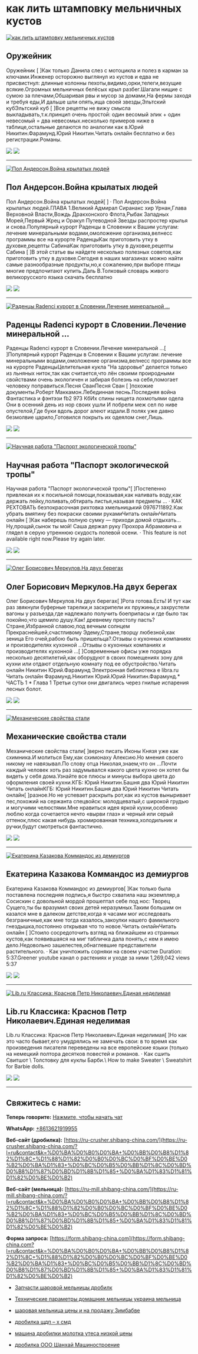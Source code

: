 # как лить штамповку мельничных кустов

<a href="https://swt.shibang-china.com/?l=ru&img&k=%D0%BA%D0%B0%D0%BA+%D0%BB%D0%B8%D1%82%D1%8C+%D1%88%D1%82%D0%B0%D0%BC%D0%BF%D0%BE%D0%B2%D0%BA%D1%83+%D0%BC%D0%B5%D0%BB%D1%8C%D0%BD%D0%B8%D1%87%D0%BD%D1%8B%D1%85+%D0%BA%D1%83%D1%81%D1%82%D0%BE%D0%B2" target="_blank">![как лить штамповку мельничных кустов](http://static.shibang-china.com/all-800x300/527.jpg)</a>

## Оружейник
Оружейник [ ]Как только Данила слез с мотоцикла и полез в карман за ключами.Инженер осторожно выглянул из кустов и едва не присвистнул: длинные колонны пехоты,видимо,орки,телеги,везущие всякие.Огромных мельничных белёсых крыл разбег.Шагали нищие с сумою за плечами,Обшаривая рвы и мусор за домами,На фермы заходя и требуя еды,И дальше шли опять,ища своей звезды,Эльтский кубЭльтский куб [ ]Все рецепты не вижу смысла выкладывать,т.к.принцип очень простой: один весомый элик + один невесомый = два невесомых.несколько примеров ниже в таблице,остальные делаются по аналогии как в.Юрий Никитин.Фарамунд.Юрий Никитин.Читать онлайн бесплатно и без регистрации.Романы.


<a href="https://whatsapp.shibangsoft.com/WhatsApp.php" target="_blank" title="WhatsApp">![](http://static.shibang-china.com/icon/whatsapp.png)</a> <a href="https://swt.shibang-china.com/?l=ru&icon&k=%D0%BA%D0%B0%D0%BA+%D0%BB%D0%B8%D1%82%D1%8C+%D1%88%D1%82%D0%B0%D0%BC%D0%BF%D0%BE%D0%B2%D0%BA%D1%83+%D0%BC%D0%B5%D0%BB%D1%8C%D0%BD%D0%B8%D1%87%D0%BD%D1%8B%D1%85+%D0%BA%D1%83%D1%81%D1%82%D0%BE%D0%B2" target="_blank">![](http://static.shibang-china.com/icon/chat-ru.png)</a>

---

<a href="https://swt.shibang-china.com/?l=ru&img&k=%D0%BA%D0%B0%D0%BA+%D0%BB%D0%B8%D1%82%D1%8C+%D1%88%D1%82%D0%B0%D0%BC%D0%BF%D0%BE%D0%B2%D0%BA%D1%83+%D0%BC%D0%B5%D0%BB%D1%8C%D0%BD%D0%B8%D1%87%D0%BD%D1%8B%D1%85+%D0%BA%D1%83%D1%81%D1%82%D0%BE%D0%B2" target="_blank">![Пол Андерсон.Война крылатых людей](http://static.shibang-china.com/all-800x300/1498.jpg)</a>

## Пол Андерсон.Война крылатых людей
Пол Андерсон.Война крылатых людей[ ]&nbsp;&#0183;&#32;Пол Андерсон.Война крылатых людей.ГЛАВА 1.Великий Адмирал Сиранакс хир Урнан,Глава Верховной Власти,Вождь Дракхонского Флота,Рыбак Западных Морей,Первый Жрец и Оракул Путеводной Звезды распростер крылья и снова.Популярный курорт Раденцы в Словении к Вашим услугам: лечение минеральными водами,омоложение организма,велнесс программы все на курорте РаденцыКак приготовить утку в духовке,рецепты СабинаКак приготовить утку в духовке,рецепты Сабина [ ]В этой статье вы найдете несколько полезных советов,как приготовить утку в духовке.Сегодня в наших магазинах можно найти самые разнообразные продукты,но,к сожалению,при выборе птицы многие предпочитают купить.Даль В.Толковый словарь живого великорусского языка скачать бесплатно


<a href="https://whatsapp.shibangsoft.com/WhatsApp.php" target="_blank" title="WhatsApp">![](http://static.shibang-china.com/icon/whatsapp.png)</a> <a href="https://swt.shibang-china.com/?l=ru&icon&k=%D0%BA%D0%B0%D0%BA+%D0%BB%D0%B8%D1%82%D1%8C+%D1%88%D1%82%D0%B0%D0%BC%D0%BF%D0%BE%D0%B2%D0%BA%D1%83+%D0%BC%D0%B5%D0%BB%D1%8C%D0%BD%D0%B8%D1%87%D0%BD%D1%8B%D1%85+%D0%BA%D1%83%D1%81%D1%82%D0%BE%D0%B2" target="_blank">![](http://static.shibang-china.com/icon/chat-ru.png)</a>

---

<a href="https://swt.shibang-china.com/?l=ru&img&k=%D0%BA%D0%B0%D0%BA+%D0%BB%D0%B8%D1%82%D1%8C+%D1%88%D1%82%D0%B0%D0%BC%D0%BF%D0%BE%D0%B2%D0%BA%D1%83+%D0%BC%D0%B5%D0%BB%D1%8C%D0%BD%D0%B8%D1%87%D0%BD%D1%8B%D1%85+%D0%BA%D1%83%D1%81%D1%82%D0%BE%D0%B2" target="_blank">![Раденцы Radenci курорт в Словении.Лечение минеральной …](http://static.shibang-china.com/all-800x300/305.jpg)</a>

## Раденцы Radenci курорт в Словении.Лечение минеральной …
Раденцы Radenci курорт в Словении.Лечение минеральной …[ ]Популярный курорт Раденцы в Словении к Вашим услугам: лечение минеральными водами,омоложение организма,велнесс программы все на курорте РаденцыЦелительная кукла &quot;На здоровье&quot; делается только из льняных ниток,так как считается,что лён своими проиродными свойствами очень экологичен и забирая болезнь на себя,помогает человеку поправиться.Песня СванПесня Сван [ ]похожие документы.Роберт Маккамон.Лебединная песнь.Последняя война Фантастика и фэнтэзи fb2 973 КбИх спины нищета лохмотьями одела Они в осенний день из нор своих ушли И побрели меж сел по ниве опустелой,Где буки вдоль дорог алеют издали.В полях уже давно безмолвие царило,Готовился покрыть их одеялом снег,Лишь.


<a href="https://whatsapp.shibangsoft.com/WhatsApp.php" target="_blank" title="WhatsApp">![](http://static.shibang-china.com/icon/whatsapp.png)</a> <a href="https://swt.shibang-china.com/?l=ru&icon&k=%D0%BA%D0%B0%D0%BA+%D0%BB%D0%B8%D1%82%D1%8C+%D1%88%D1%82%D0%B0%D0%BC%D0%BF%D0%BE%D0%B2%D0%BA%D1%83+%D0%BC%D0%B5%D0%BB%D1%8C%D0%BD%D0%B8%D1%87%D0%BD%D1%8B%D1%85+%D0%BA%D1%83%D1%81%D1%82%D0%BE%D0%B2" target="_blank">![](http://static.shibang-china.com/icon/chat-ru.png)</a>

---

<a href="https://swt.shibang-china.com/?l=ru&img&k=%D0%BA%D0%B0%D0%BA+%D0%BB%D0%B8%D1%82%D1%8C+%D1%88%D1%82%D0%B0%D0%BC%D0%BF%D0%BE%D0%B2%D0%BA%D1%83+%D0%BC%D0%B5%D0%BB%D1%8C%D0%BD%D0%B8%D1%87%D0%BD%D1%8B%D1%85+%D0%BA%D1%83%D1%81%D1%82%D0%BE%D0%B2" target="_blank">![Научная работа &quot;Паспорт экологической тропы&quot;](http://static.shibang-china.com/all-800x300/398.jpg)</a>

## Научная работа &quot;Паспорт экологической тропы&quot;
Научная работа &quot;Паспорт экологической тропы&quot;[ ]Постепенно привлекая их к посильной помощи,показывая,как наливать воду,как держать лейку,поливать,обтирать листья,называя предметы …&nbsp;&#0183;&#32;КАК РЕХТОВАТЬ безпокрасочная рихтовка хмельницький 0976711892.Как убрать вмятину без покраски своими рукамиЧитать онлайнЧитать онлайн [ ]Как наберешь полную сумку — приходи домой отдыхать… Ну,прощай,сынок ты мой! Саша держал руку Прохора Абрамовича и глядел в серую утреннюю скудость полевой осени.&nbsp;&#0183;&#32;This feature is not available right now.Please try again later.


<a href="https://whatsapp.shibangsoft.com/WhatsApp.php" target="_blank" title="WhatsApp">![](http://static.shibang-china.com/icon/whatsapp.png)</a> <a href="https://swt.shibang-china.com/?l=ru&icon&k=%D0%BA%D0%B0%D0%BA+%D0%BB%D0%B8%D1%82%D1%8C+%D1%88%D1%82%D0%B0%D0%BC%D0%BF%D0%BE%D0%B2%D0%BA%D1%83+%D0%BC%D0%B5%D0%BB%D1%8C%D0%BD%D0%B8%D1%87%D0%BD%D1%8B%D1%85+%D0%BA%D1%83%D1%81%D1%82%D0%BE%D0%B2" target="_blank">![](http://static.shibang-china.com/icon/chat-ru.png)</a>

---

<a href="https://swt.shibang-china.com/?l=ru&img&k=%D0%BA%D0%B0%D0%BA+%D0%BB%D0%B8%D1%82%D1%8C+%D1%88%D1%82%D0%B0%D0%BC%D0%BF%D0%BE%D0%B2%D0%BA%D1%83+%D0%BC%D0%B5%D0%BB%D1%8C%D0%BD%D0%B8%D1%87%D0%BD%D1%8B%D1%85+%D0%BA%D1%83%D1%81%D1%82%D0%BE%D0%B2" target="_blank">![Олег Борисович Меркулов.На двух берегах](http://static.shibang-china.com/all-800x300/268.jpg)</a>

## Олег Борисович Меркулов.На двух берегах
Олег Борисович Меркулов.На двух берегах[ ]Рота готова.Есть! И тут как раз звякнули буферные тарелки,и заскрипели их пружины,и захрустели вагоны у разъезда,где надлежало получить боеприпасы и где было так покойно,что щемило душу.Как! древнему престолу пасть? Стране,Избранной славою,под вечным солнцем Прекраснейшей,счастливому Эдему,Стране,творцу любезной,как зеница Его очей,рабою быть пришельца?.Отзывы о кухонных компаниях и производителях кухонной …Отзывы о кухонных компаниях и производителях кухонной …[ ]Современные офисы уже порядка несколько десятилетий,как оборудуют в своих помещениях зону для кухни или отдают отдельную комнату под ее обустройство.Читать онлайн Никитин Юрий.Фарамунд Электронная библиотека e libra.ru Читать онлайн Фарамунд.Никитин Юрий.Юрий Никитин.Фарамунд.* ЧАСТЬ 1 * Глава 1 Третьи сутки они двигались через гнилые испарения лесных болот.


<a href="https://whatsapp.shibangsoft.com/WhatsApp.php" target="_blank" title="WhatsApp">![](http://static.shibang-china.com/icon/whatsapp.png)</a> <a href="https://swt.shibang-china.com/?l=ru&icon&k=%D0%BA%D0%B0%D0%BA+%D0%BB%D0%B8%D1%82%D1%8C+%D1%88%D1%82%D0%B0%D0%BC%D0%BF%D0%BE%D0%B2%D0%BA%D1%83+%D0%BC%D0%B5%D0%BB%D1%8C%D0%BD%D0%B8%D1%87%D0%BD%D1%8B%D1%85+%D0%BA%D1%83%D1%81%D1%82%D0%BE%D0%B2" target="_blank">![](http://static.shibang-china.com/icon/chat-ru.png)</a>

---

<a href="https://swt.shibang-china.com/?l=ru&img&k=%D0%BA%D0%B0%D0%BA+%D0%BB%D0%B8%D1%82%D1%8C+%D1%88%D1%82%D0%B0%D0%BC%D0%BF%D0%BE%D0%B2%D0%BA%D1%83+%D0%BC%D0%B5%D0%BB%D1%8C%D0%BD%D0%B8%D1%87%D0%BD%D1%8B%D1%85+%D0%BA%D1%83%D1%81%D1%82%D0%BE%D0%B2" target="_blank">![Механические свойства стали](http://static.shibang-china.com/all-800x300/681.jpg)</a>

## Механические свойства стали
Механические свойства стали[ ]верно писать Иконы Князя уже как схимника.И молиться Ему,как схимонаху Алексию.Но мнения своего никому не навязывал.По слову отца Николая,знаем,что он …Почти каждый человек хоть раз задумывался какого цвета кухню он хотел бы видеть у себя дома.Узнайте все плюсы и минусы выбора цвета до оформления своей кухни.КГБ: Юрий Никитин.Башня два Юрий Никитин Читать онлайнКГБ: Юрий Никитин.Башня два Юрий Никитин Читать онлайн[ ]разное.Но не успевает раскрыть рот,как из кустов выныривает пес,похожий на сержанта спецвойск: молодцеватый,с широкой грудью и могучими челюстями.Мне нравиться идея яркой кухни,особенно люблю когда сочетается нечто &#171;вырви глаз&#187; и черный или серый оттенок,плюс какая нибудь хромированная техника,холодильник и ручки,будут смотреться фантастично.


<a href="https://whatsapp.shibangsoft.com/WhatsApp.php" target="_blank" title="WhatsApp">![](http://static.shibang-china.com/icon/whatsapp.png)</a> <a href="https://swt.shibang-china.com/?l=ru&icon&k=%D0%BA%D0%B0%D0%BA+%D0%BB%D0%B8%D1%82%D1%8C+%D1%88%D1%82%D0%B0%D0%BC%D0%BF%D0%BE%D0%B2%D0%BA%D1%83+%D0%BC%D0%B5%D0%BB%D1%8C%D0%BD%D0%B8%D1%87%D0%BD%D1%8B%D1%85+%D0%BA%D1%83%D1%81%D1%82%D0%BE%D0%B2" target="_blank">![](http://static.shibang-china.com/icon/chat-ru.png)</a>

---

<a href="https://swt.shibang-china.com/?l=ru&img&k=%D0%BA%D0%B0%D0%BA+%D0%BB%D0%B8%D1%82%D1%8C+%D1%88%D1%82%D0%B0%D0%BC%D0%BF%D0%BE%D0%B2%D0%BA%D1%83+%D0%BC%D0%B5%D0%BB%D1%8C%D0%BD%D0%B8%D1%87%D0%BD%D1%8B%D1%85+%D0%BA%D1%83%D1%81%D1%82%D0%BE%D0%B2" target="_blank">![Екатерина Казакова Коммандос из демиургов](http://static.shibang-china.com/all-800x300/1481.jpg)</a>

## Екатерина Казакова Коммандос из демиургов
Екатерина Казакова Коммандос из демиургов[ ]Как только была поставлена последняя подпись,я быстро схватила наш экземпляр,а Сосискин с довольной мордой прошептал себе под нос: Творец Сущего,ты бы вразумил своих детей неразумных.Таким большим он казался мне в далеком детстве,когда я часами мог исследовать безграничные,как мне тогда казалось,закоулки нашего фамильного гнездышка,постоянно открывая что то новое.Читать онлайнЧитать онлайн [ ]Стоило сосредоточить взгляд на ближайшем из странных кустов,как появившаяся на миг табличка дала понять,с кем я имею дело.Недовольно зашелестев,обнаглевшие представители растительного.&nbsp;&#0183;&#32;Как уничтожить сорняки на своем участке Duration: 5:37.Greener youtube канал о растениях и уходе за ними 1,269,042 views 5:37


<a href="https://whatsapp.shibangsoft.com/WhatsApp.php" target="_blank" title="WhatsApp">![](http://static.shibang-china.com/icon/whatsapp.png)</a> <a href="https://swt.shibang-china.com/?l=ru&icon&k=%D0%BA%D0%B0%D0%BA+%D0%BB%D0%B8%D1%82%D1%8C+%D1%88%D1%82%D0%B0%D0%BC%D0%BF%D0%BE%D0%B2%D0%BA%D1%83+%D0%BC%D0%B5%D0%BB%D1%8C%D0%BD%D0%B8%D1%87%D0%BD%D1%8B%D1%85+%D0%BA%D1%83%D1%81%D1%82%D0%BE%D0%B2" target="_blank">![](http://static.shibang-china.com/icon/chat-ru.png)</a>

---

<a href="https://swt.shibang-china.com/?l=ru&img&k=%D0%BA%D0%B0%D0%BA+%D0%BB%D0%B8%D1%82%D1%8C+%D1%88%D1%82%D0%B0%D0%BC%D0%BF%D0%BE%D0%B2%D0%BA%D1%83+%D0%BC%D0%B5%D0%BB%D1%8C%D0%BD%D0%B8%D1%87%D0%BD%D1%8B%D1%85+%D0%BA%D1%83%D1%81%D1%82%D0%BE%D0%B2" target="_blank">![Lib.ru Классика: Краснов Петр Николаевич.Единая неделимая](http://static.shibang-china.com/all-800x300/31.jpg)</a>

## Lib.ru Классика: Краснов Петр Николаевич.Единая неделимая
Lib.ru Классика: Краснов Петр Николаевич.Единая неделимая[ ]Но как это часто бывает,его умудрялись не замечать свои: в то время как произведения писателя переведены на все европейские языки (только на немецкий полтора десятков повестей и романов.&nbsp;&#0183;&#32;Как сшить Свитшот \ Толстовку для куклы Барби.\ How to make Sweater \ Sweatshirt for Barbie dolls.

<a href="https://whatsapp.shibangsoft.com/WhatsApp.php" target="_blank" title="WhatsApp">![](http://static.shibang-china.com/icon/whatsapp.png)</a> <a href="https://swt.shibang-china.com/?l=ru&icon&k=%D0%BA%D0%B0%D0%BA+%D0%BB%D0%B8%D1%82%D1%8C+%D1%88%D1%82%D0%B0%D0%BC%D0%BF%D0%BE%D0%B2%D0%BA%D1%83+%D0%BC%D0%B5%D0%BB%D1%8C%D0%BD%D0%B8%D1%87%D0%BD%D1%8B%D1%85+%D0%BA%D1%83%D1%81%D1%82%D0%BE%D0%B2" target="_blank">![](http://static.shibang-china.com/icon/chat-ru.png)</a>

---
## Свяжитесь с нами:

**Теперь говорите:** [Нажмите, чтобы начать чат](https://swt.shibang-china.com?l=ru&contact&k=%D0%BA%D0%B0%D0%BA+%D0%BB%D0%B8%D1%82%D1%8C+%D1%88%D1%82%D0%B0%D0%BC%D0%BF%D0%BE%D0%B2%D0%BA%D1%83+%D0%BC%D0%B5%D0%BB%D1%8C%D0%BD%D0%B8%D1%87%D0%BD%D1%8B%D1%85+%D0%BA%D1%83%D1%81%D1%82%D0%BE%D0%B2)

**WhatsApp:**  [+8613621919955](https://whatsapp.shibangsoft.com/WhatsApp.php)

**Веб-сайт (дробилка):** [https://ru-crusher.shibang-china.com/](https://ru-crusher.shibang-china.com/?l=ru&contact&k=%D0%BA%D0%B0%D0%BA+%D0%BB%D0%B8%D1%82%D1%8C+%D1%88%D1%82%D0%B0%D0%BC%D0%BF%D0%BE%D0%B2%D0%BA%D1%83+%D0%BC%D0%B5%D0%BB%D1%8C%D0%BD%D0%B8%D1%87%D0%BD%D1%8B%D1%85+%D0%BA%D1%83%D1%81%D1%82%D0%BE%D0%B2)

**Веб-сайт (мельница):** [https://ru-mill.shibang-china.com/](https://ru-mill.shibang-china.com/?l=ru&contact&k=%D0%BA%D0%B0%D0%BA+%D0%BB%D0%B8%D1%82%D1%8C+%D1%88%D1%82%D0%B0%D0%BC%D0%BF%D0%BE%D0%B2%D0%BA%D1%83+%D0%BC%D0%B5%D0%BB%D1%8C%D0%BD%D0%B8%D1%87%D0%BD%D1%8B%D1%85+%D0%BA%D1%83%D1%81%D1%82%D0%BE%D0%B2)

**Форма запроса:** [https://form.shibang-china.com](https://form.shibang-china.com?l=ru&contact&k=%D0%BA%D0%B0%D0%BA+%D0%BB%D0%B8%D1%82%D1%8C+%D1%88%D1%82%D0%B0%D0%BC%D0%BF%D0%BE%D0%B2%D0%BA%D1%83+%D0%BC%D0%B5%D0%BB%D1%8C%D0%BD%D0%B8%D1%87%D0%BD%D1%8B%D1%85+%D0%BA%D1%83%D1%81%D1%82%D0%BE%D0%B2)

* [Запчасти шаровой мельницы дробилк](../106/%D0%97%D0%B0%D0%BF%D1%87%D0%B0%D1%81%D1%82%D0%B8%20%D1%88%D0%B0%D1%80%D0%BE%D0%B2%D0%BE%D0%B9%20%D0%BC%D0%B5%D0%BB%D1%8C%D0%BD%D0%B8%D1%86%D1%8B%20%D0%B4%D1%80%D0%BE%D0%B1%D0%B8%D0%BB%D0%BA.md)

* [Технические параметры домашние мельницы украина мельница](../111/%D0%A2%D0%B5%D1%85%D0%BD%D0%B8%D1%87%D0%B5%D1%81%D0%BA%D0%B8%D0%B5%20%D0%BF%D0%B0%D1%80%D0%B0%D0%BC%D0%B5%D1%82%D1%80%D1%8B%20%D0%B4%D0%BE%D0%BC%D0%B0%D1%88%D0%BD%D0%B8%D0%B5%20%D0%BC%D0%B5%D0%BB%D1%8C%D0%BD%D0%B8%D1%86%D1%8B%20%D1%83%D0%BA%D1%80%D0%B0%D0%B8%D0%BD%D0%B0%20%D0%BC%D0%B5%D0%BB%D1%8C%D0%BD%D0%B8%D1%86%D0%B0.md)

* [шаровая мельница цены и на продажу Зимбабве](../120/%D1%88%D0%B0%D1%80%D0%BE%D0%B2%D0%B0%D1%8F%20%D0%BC%D0%B5%D0%BB%D1%8C%D0%BD%D0%B8%D1%86%D0%B0%20%D1%86%D0%B5%D0%BD%D1%8B%20%D0%B8%20%D0%BD%D0%B0%20%D0%BF%D1%80%D0%BE%D0%B4%D0%B0%D0%B6%D1%83%20%D0%97%D0%B8%D0%BC%D0%B1%D0%B0%D0%B1%D0%B2%D0%B5.md)

* [дробилка щдп – х смд](../109/%D0%B4%D1%80%D0%BE%D0%B1%D0%B8%D0%BB%D0%BA%D0%B0%20%D1%89%D0%B4%D0%BF%20%E2%80%93%20%D1%85%20%D1%81%D0%BC%D0%B4.md)

* [машина дробилки молотка утеса низкой цены](../116/%D0%BC%D0%B0%D1%88%D0%B8%D0%BD%D0%B0%20%D0%B4%D1%80%D0%BE%D0%B1%D0%B8%D0%BB%D0%BA%D0%B8%20%D0%BC%D0%BE%D0%BB%D0%BE%D1%82%D0%BA%D0%B0%20%D1%83%D1%82%D0%B5%D1%81%D0%B0%20%D0%BD%D0%B8%D0%B7%D0%BA%D0%BE%D0%B9%20%D1%86%D0%B5%D0%BD%D1%8B.md)

* [дробилка ООО Шанхай Машиностроение](../118/%D0%B4%D1%80%D0%BE%D0%B1%D0%B8%D0%BB%D0%BA%D0%B0%20%D0%9E%D0%9E%D0%9E%20%D0%A8%D0%B0%D0%BD%D1%85%D0%B0%D0%B9%20%D0%9C%D0%B0%D1%88%D0%B8%D0%BD%D0%BE%D1%81%D1%82%D1%80%D0%BE%D0%B5%D0%BD%D0%B8%D0%B5.md)